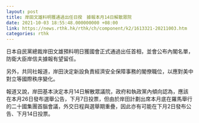 ```yaml
---
layout: post
title: 岸田文雄料明獲通過出任日揆　據報本月14日解散眾院
date: 2021-10-03 18:55:48.000000000 +08:00
link: https://news.rthk.hk/rthk/ch/component/k2/1613321-20211003.htm
categories: rthk
---
```


日本自民黨總裁岸田文雄預料明日獲國會正式通過出任首相，並會公布內閣名單，防衛大臣岸信夫據報有望留任。

另外，共同社報道，岸田決定新設負責經濟安全保障事務的閣僚職位，以應對美中對立等國際秩序變化。

報道又說，岸田基本決定本月14日解散眾議院，政府和執政黨內傾向認為，應該在本月26日發布選舉公告，下月7日投票，但由於岸田計劃出席本月底在羅馬舉行的二十國集團首腦會議，外交日程與選舉期重疊，因此亦有可能在下月2日發布公告、下月14日投票。
